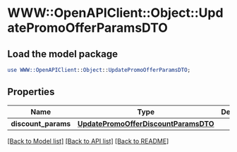 # WWW::OpenAPIClient::Object::UpdatePromoOfferParamsDTO

## Load the model package
```perl
use WWW::OpenAPIClient::Object::UpdatePromoOfferParamsDTO;
```

## Properties
Name | Type | Description | Notes
------------ | ------------- | ------------- | -------------
**discount_params** | [**UpdatePromoOfferDiscountParamsDTO**](UpdatePromoOfferDiscountParamsDTO.md) |  | [optional] 

[[Back to Model list]](../README.md#documentation-for-models) [[Back to API list]](../README.md#documentation-for-api-endpoints) [[Back to README]](../README.md)



